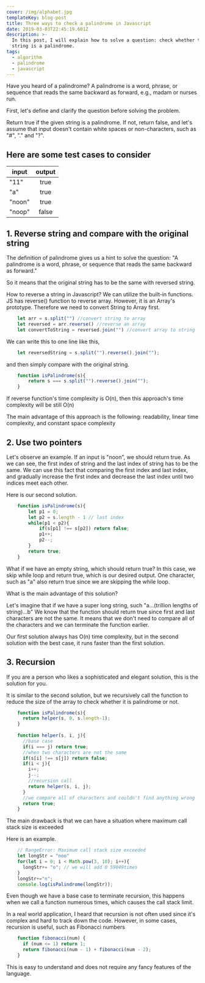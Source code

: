 ```yaml
---
cover: /img/alphabet.jpg
templateKey: blog-post
title: Three ways to check a palindrome in Javascript
date: 2019-03-03T22:45:19.601Z
description: >-
  In this post, I will explain how to solve a question: check whether the given
  string is a palindrome. 
tags:
  - algorithm
  - palindrome
  - javascript
---
```


Have you heard of a palindrome? A palindrome is a word, phrase, or sequence that reads the same backward as forward, e.g., madam or nurses run.


First, let's define and clarify the question before solving the problem. 


Return true if the given string is a palindrome. If not, return false, and let's assume that input doesn't contain white spaces or non-characters, such as "#", "." and "?".

## Here are some test cases to consider
| input   |      output      |
|----------|:-------------:|
| "11" |  true |
| "a" |    true   |
| "noon" | true |
| "noop" | false |


## 1. Reverse string and compare with the original string

The definition of palindrome gives us a hint to solve the question: "A palindrome is a word, phrase, or sequence that reads the same backward as forward."

So it means that the original string has to be the same with reversed string. 

How to reverse a string in Javascript? We can utilize the built-in functions. JS has reverse() function to reverse array. However, it is an Array's prototype. Therefore we need to convert String to Array first. 

```javascript
    let arr = s.split("") //convert string to array
    let reversed = arr.reverse() //reverse an array
    let convertToString = reversed.join("") //convert array to string
```

We can write this to one line like this, 

```javascript
    let reversedString = s.split("").reverse().join("");
```

and then simply compare with the original string. 
```javascript
    function isPalindrome(s){
        return s === s.split("").reverse().join("");
    }
```

If reverse function's time complexity is O(n), then this approach's time complexity will be still O(n)

The main advantage of this approach is the following:  readability, linear time complexity, and constant space complexity

## 2. Use two pointers 

Let's observe an example. If an input is "noon", we should return true. As we can see, the first index of string and the last index of string has to be the same. We can use this fact that comparing the first index and last index, and gradually increase the first index and decrease the last index until two indices meet each other. 

Here is our second solution.

```javascript
    function isPalindrome(s){
        let p1 = 0;
        let p2 = s.length - 1 // last index
        while(p1 < p2){
            if(s[p1] !== s[p2]) return false;
            p1++;
            p2--;
        }
        return true; 
    }
```

What if we have an empty string, which should return true? In this case, we skip while loop and return true, which is our desired output. One character, such as "a" also return true since we are skipping the while loop. 

What is the main advantage of this solution? 

Let's imagine that if we have a super long string, such "a...(trillion lengths of string)...b" We know that the function should return true since first and last characters are not the same. It means that we don't need to compare all of the characters and we can terminate the function earlier. 

Our first solution always has O(n) time complexity, but in the second solution with the best case, it runs faster than the first solution. 

## 3. Recursion

If you are a person who likes a sophisticated and elegant solution, this is the solution for you. 

It is similar to the second solution, but we recursively call the function to reduce the size of the array to check whether it is palindrome or not. 

```javascript
    function isPalindrome(s){
      return helper(s, 0, s.length-1);
    }
    
    function helper(s, i, j){
      //base case
      if(i === j) return true;
      //when two characters are not the same
      if(s[i] !== s[j]) return false;
      if(i < j){
        i++;
        j--;
        //recursion call
        return helper(s, i, j);
      }
      //we compare all of characters and couldn't find anything wrong
      return true;
    } 
```

The main drawback is that we can have a situation where maximum call stack size is exceeded

Here is an example.

```javascript
    // RangeError: Maximum call stack size exceeded
    let longStr = "noo"
    for(let i = 0; i < Math.pow(3, 10); i++){
      longStr+= "o"; // we will add 0 59049times
    }
    longStr+="n";
    console.log(isPalindrome(longStr));
```

Even though we have a base case to terminate recursion, this happens when we call a function numerous times, which causes the call stack limit. 

In a real world application, I heard that recursion is not often used since it's complex and hard to track down the code. However, in some cases, recursion is useful, such as Fibonacci numbers 

```javascript
    function fibonacci(num) {
      if (num <= 1) return 1;
      return fibonacci(num - 1) + fibonacci(num - 2);
    }
```

This is easy to understand and does not require any fancy features of the language.
